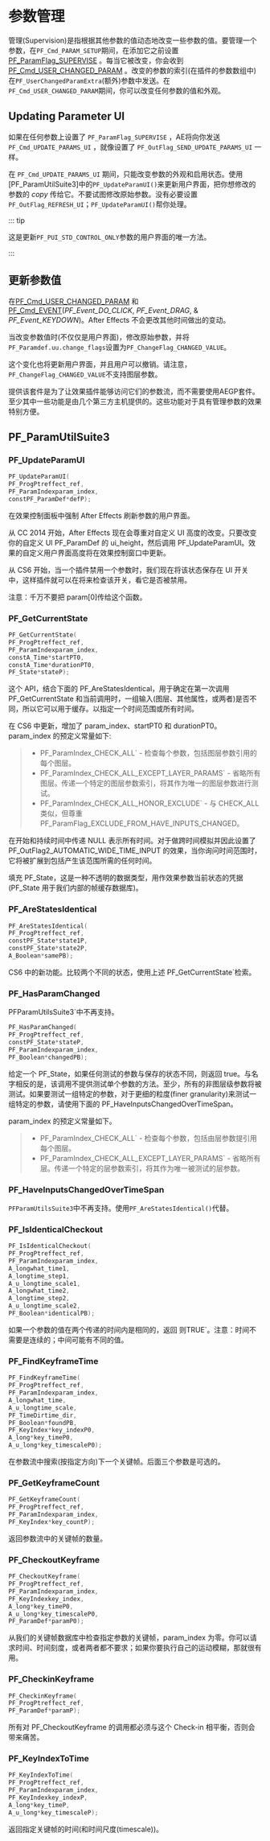 # 参数管理

管理(Supervision)是指根据其他参数的值动态地改变一些参数的值。要管理一个参数，在`PF_Cmd_PARAM_SETUP`期间，在添加它之前设置[PF_ParamFlag_SUPERVISE](../effect-basics/PF_ParamDef.html) 。每当它被改变，你会收到[PF_Cmd_USER_CHANGED_PARAM](../effect-basics/command-selectors.html) 。改变的参数的索引(在插件的参数数组中)在`PF_UserChangedParamExtra`(额外)参数中发送。在 `PF_Cmd_USER_CHANGED_PARAM`期间，你可以改变任何参数的值和外观。

## Updating Parameter UI

如果在任何参数上设置了 `PF_ParamFlag_SUPERVISE` ，AE将向你发送 `PF_Cmd_UPDATE_PARAMS_UI` ，就像设置了 `PF_OutFlag_SEND_UPDATE_PARAMS_UI` 一样。

在 `PF_Cmd_UPDATE_PARAMS_UI` 期间，只能改变参数的外观和启用状态。使用[PF_ParamUtilSuite3]中的`PF_UpdateParamUI()`来更新用户界面，把你想修改的参数的 *copy* 传给它。不要试图修改原始参数。没有必要设置`PF_OutFlag_REFRESH_UI`；`PF_UpdateParamUI()`帮你处理。

::: tip

这是更新`PF_PUI_STD_CONTROL_ONLY`参数的用户界面的唯一方法。

:::

## 更新参数值

在[PF_Cmd_USER_CHANGED_PARAM](../effect-basics/command-selectors.html) 和[PF_Cmd_EVENT](../effect-basics/command-selectors.html)(*PF_Event_DO_CLICK*, *PF_Event_DRAG*, & *PF_Event_KEYDOWN*)。After Effects 不会更改其他时间做出的变动。

当改变参数值时(不仅仅是用户界面)，修改原始参数，并将`PF_Paramdef.uu.change_flags`设置为`PF_ChangeFlag_CHANGED_VALUE`。

这个变化也将更新用户界面，并且用户可以撤销。请注意，`PF_ChangeFlag_CHANGED_VALUE`不支持图层参数。

提供该套件是为了让效果插件能够访问它们的参数流，而不需要使用AEGP套件。至少其中一些功能是由几个第三方主机提供的。这些功能对于具有管理参数的效果特别方便。

## PF_ParamUtilSuite3

### PF_UpdateParamUI

```cpp
PF_UpdateParamUI(
PF_ProgPtreffect_ref,
PF_ParamIndexparam_index,
constPF_ParamDef*defP);
```

在效果控制面板中强制 After Effects 刷新参数的用户界面。

从 CC 2014 开始，After Effects 现在会尊重对自定义 UI 高度的改变。只要改变你的自定义 UI PF_ParamDef 的 ui_height，然后调用 PF_UpdateParamUI。效果的自定义用户界面高度将在效果控制窗口中更新。

从 CS6 开始，当一个插件禁用一个参数时，我们现在将该状态保存在 UI 开关中，这样插件就可以在将来检查该开关，看它是否被禁用。

注意：千万不要把 param[0]传给这个函数。

### PF_GetCurrentState

```cpp
PF_GetCurrentState(
PF_ProgPtreffect_ref,
PF_ParamIndexparam_index,
constA_Time*startPT0,
constA_Time*durationPT0,
PF_State*stateP);
```

这个 API，结合下面的 PF_AreStatesIdentical，用于确定在第一次调用 PF_GetCurrentState 和当前调用时，一组输入(图层、其他属性，或两者)是否不同，所以它可以用于缓存。以指定一个时间范围或所有时间。

在 CS6 中更新，增加了 param_index、startPT0 和 durationPT0。param_index 的预定义常量如下:

> - PF_ParamIndex_CHECK_ALL` - 检查每个参数，包括图层参数引用的每个图层。
> - PF_ParamIndex_CHECK_ALL_EXCEPT_LAYER_PARAMS` - 省略所有图层。传递一个特定的图层参数索引，将其作为唯一的图层参数进行测试。
> - PF_ParamIndex_CHECK_ALL_HONOR_EXCLUDE` - 与 CHECK_ALL 类似，但尊重 PF_ParamFlag_EXCLUDE_FROM_HAVE_INPUTS_CHANGED。

在开始和持续时间中传递 NULL 表示所有时间。对于做跨时间模拟并因此设置了 PF_OutFlag2_AUTOMATIC_WIDE_TIME_INPUT 的效果，当你询问时间范围时，它将被扩展到包括产生该范围所需的任何时间。

填充 PF_State，这是一种不透明的数据类型，用作效果参数当前状态的凭据(PF_State 用于我们内部的帧缓存数据库)。

### PF_AreStatesIdentical

```cpp
PF_AreStatesIdentical(
PF_ProgPtreffect_ref,
constPF_State*state1P,
constPF_State*state2P,
A_Boolean*samePB);
```

CS6 中的新功能。比较两个不同的状态，使用上述 PF_GetCurrentState`检索。

### PF_HasParamChanged

PFParamUtilsSuite3`中不再支持。

```cpp
PF_HasParamChanged(
PF_ProgPtreffect_ref,
constPF_State*stateP,
PF_ParamIndexparam_index,
PF_Boolean*changedPB);
```

给定一个 PF_State，如果任何测试的参数与保存的状态不同，则返回 true。与名字相反的是，该调用不提供测试单个参数的方法。至少，所有的非图层级参数将被测试。如果要测试一组特定的参数，对于更细的粒度(finer granularity)来测试一组特定的参数，请使用下面的 PF_HaveInputsChangedOverTimeSpan。

param_index 的预定义常量如下。

> - PF_ParamIndex_CHECK_ALL` - 检查每个参数，包括由层参数提引用每个图层。
> - PF_ParamIndex_CHECK_ALL_EXCEPT_LAYER_PARAMS` - 省略所有层。传递一个特定的层参数索引，将其作为唯一被测试的层参数。

### PF_HaveInputsChangedOverTimeSpan

`PFParamUtilsSuite3`中不再支持。使用`PF_AreStatesIdentical()`代替。

### PF_IsIdenticalCheckout

```cpp
PF_IsIdenticalCheckout(
PF_ProgPtreffect_ref,
PF_ParamIndexparam_index,
A_longwhat_time1,
A_longtime_step1,
A_u_longtime_scale1,
A_longwhat_time2,
A_longtime_step2,
A_u_longtime_scale2,
PF_Boolean*identicalPB);
```

如果一个参数的值在两个传递的时间内是相同的，返回 则TRUE`。注意：时间不需要是连续的；中间可能有不同的值。

### PF_FindKeyframeTime

```cpp
PF_FindKeyframeTime(
PF_ProgPtreffect_ref,
PF_ParamIndexparam_index,
A_longwhat_time,
A_u_longtime_scale,
PF_TimeDirtime_dir,
PF_Boolean*foundPB,
PF_KeyIndex*key_indexP0,
A_long*key_timeP0,
A_u_long*key_timescaleP0);
```

在参数流中搜索(按指定方向)下一个关键帧。后面三个参数是可选的。

### PF_GetKeyframeCount

```cpp
PF_GetKeyframeCount(
PF_ProgPtreffect_ref,
PF_ParamIndexparam_index,
PF_KeyIndex*key_countP);
```

返回参数流中的关键帧的数量。

### PF_CheckoutKeyframe

```cpp
PF_CheckoutKeyframe(
PF_ProgPtreffect_ref,
PF_ParamIndexparam_index,
PF_KeyIndexkey_index,
A_long*key_timeP0,
A_u_long*key_timescaleP0,
PF_ParamDef*paramP0);
```

从我们的关键帧数据库中检查指定参数的关键帧，param_index 为零。你可以请求时间、时间刻度，或者两者都不要求；如果你要执行自己的运动模糊，那就很有用。

### PF_CheckinKeyframe

```cpp
PF_CheckinKeyframe(
PF_ProgPtreffect_ref,
PF_ParamDef*paramP);
```

所有对 PF_CheckoutKeyframe 的调用都必须与这个 Check-in 相平衡，否则会带来痛苦。

### PF_KeyIndexToTime

```cpp
PF_KeyIndexToTime(
PF_ProgPtreffect_ref,
PF_ParamIndexparam_index,
PF_KeyIndexkey_indexP,
A_long*key_timeP,
A_u_long*key_timescaleP);
```

返回指定关键帧的时间(和时间尺度(timescale))。
